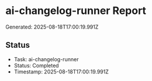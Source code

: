 # ai-changelog-runner Report

Generated: 2025-08-18T17:00:19.991Z

## Status
- Task: ai-changelog-runner
- Status: Completed
- Timestamp: 2025-08-18T17:00:19.991Z
